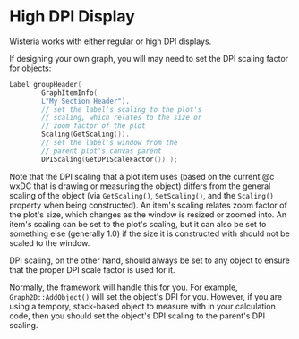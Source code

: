 High DPI Display
=============================

Wisteria works with either regular or high DPI displays.

If designing your own graph, you will may need to set the DPI scaling factor for objects:

```cpp
Label groupHeader(
        GraphItemInfo(
        L"My Section Header").
        // set the label's scaling to the plot's
        // scaling, which relates to the size or
        // zoom factor of the plot
        Scaling(GetScaling()).
        // set the label's window from the
        // parent plot's canvas parent
        DPIScaling(GetDPIScaleFactor()) );
```

Note that the DPI scaling that a plot item uses (based on the current @c wxDC that is drawing or measuring
the object) differs from the general scaling of the object
(via `GetScaling()`, `SetScaling()`, and the `Scaling()` property when being constructed).
An item's scaling relates zoom factor of the plot's size, which changes as the window
is resized or zoomed into. An item's scaling can be set to the plot's scaling, but it can also
be set to something else (generally 1.0) if the size it is constructed with should not be scaled to the
window.

DPI scaling, on the other hand, should always be set to any object to ensure that the proper
DPI scale factor is used for it.

Normally, the framework will handle this for you. For example, `Graph2D::AddObject()` will set the
object's DPI for you. However, if you are using a tempory, stack-based object to measure with
in your calculation code, then you should set the object's DPI scaling to the parent's DPI scaling.